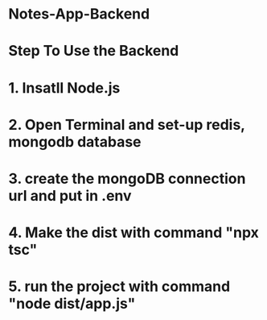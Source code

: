 # Notes-App-Backend
# Step To Use the Backend
# 1. Insatll Node.js
# 2. Open Terminal and set-up redis, mongodb database
# 3. create the mongoDB connection url and put in .env
# 4. Make the dist with command "npx tsc"
# 5. run the project with command "node dist/app.js"